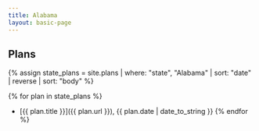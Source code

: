 ```yaml
---
title: Alabama
layout: basic-page
---
```


Plans
----

{% assign state_plans = site.plans | where: "state", "Alabama" | sort: "date" | reverse | sort: "body" %}

{% for plan in state_plans %}
- [{{ plan.title }}]({{ plan.url }}), {{ plan.date | date_to_string }}
{% endfor %}

